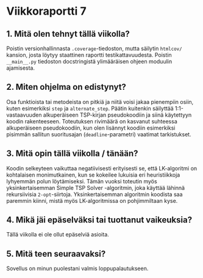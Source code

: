 # Viikkoraportti 7

## 1. Mitä olen tehnyt tällä viikolla?

Poistin versionhallinnasta `.coverage`-tiedoston, mutta säilytin `htmlcov/` kansion, josta löytyy staattinen raportti testikattavuudesta. Poistin `__main__.py` tiedoston docstringistä ylimääräisen ohjeen moduulin ajamisesta.

## 2. Miten ohjelma on edistynyt?

Osa funktioista tai metodeista on pitkiä ja niitä voisi jakaa pienempiin osiin, kuten esimerkiksi `step` ja `alternate_step`. Päätin kuitenkin säilyttää 1:1-vastaavuuden alkuperäiseen TSP-kirjan pseudokoodiin ja siinä käytettyyn koodin rakenteeseen. Toteutuksen rivimäärä on kasvanut suhteessa alkuperäiseen pseudokoodiin, kun olen lisännyt koodiin esimerkiksi pisimmän sallitun suoritusajan (`deadline`-parametri) vaatimat tarkistukset. 

## 3. Mitä opin tällä viikolla / tänään?

Koodin selkeyteen vaikuttaa negatiivisesti erityisesti se, että LK-algoritmi on kohtalaisen monimutkainen, kun se kokeilee lukuisia eri heuristiikkoja lyhyemmän polun löytämiseksi. Tämän vuoksi toteutin myös yksinkertaisemman Simple TSP Solver -algoritmin, joka käyttää lähinnä rekursiivisia `2-opt`-siirtoja. Yksinkertaisemman algoritmin koodista saa paremmin kiinni, mistä myös LK-algoritmissa on pohjimmiltaan kyse.  

## 4. Mikä jäi epäselväksi tai tuottanut vaikeuksia? 

Tällä viikolla ei ole ollut epäselviä asioita.

## 5. Mitä teen seuraavaksi?

Sovellus on minun puolestani valmis loppupalautukseen. 
